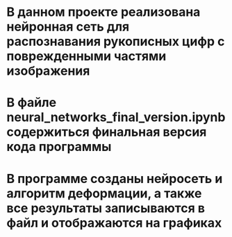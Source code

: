 # В данном проекте реализована нейронная сеть для распознавания рукописных цифр с поврежденными частями изображения
# В файле neural_networks_final_version.ipynb содержиться финальная версия кода программы
# В программе созданы нейросеть и алгоритм деформации, а также все результаты записываются в файл и отображаются на графиках 
